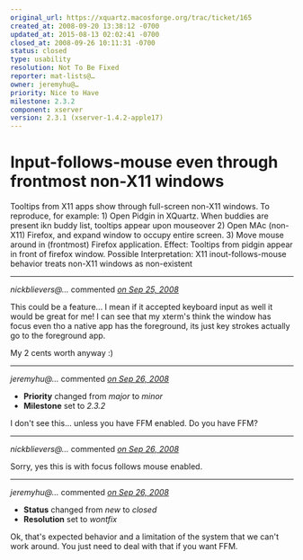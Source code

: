 ```yaml
---
original_url: https://xquartz.macosforge.org/trac/ticket/165
created_at: 2008-09-20 13:38:12 -0700
updated_at: 2015-08-13 02:02:41 -0700
closed_at: 2008-09-26 10:11:31 -0700
status: closed
type: usability
resolution: Not To Be Fixed
reporter: mat-lists@…
owner: jeremyhu@…
priority: Nice to Have
milestone: 2.3.2
component: xserver
version: 2.3.1 (xserver-1.4.2-apple17)
---
```


Input-follows-mouse even through frontmost non-X11 windows
==========================================================


Tooltips from X11 apps show through full-screen non-X11 windows. To reproduce, for example: 1) Open Pidgin in XQuartz. When buddies are present ikn buddy list, tooltips appear upon mouseover 2) Open MAc (non-X11) Firefox, and expand window to occupy entire screen. 3) Move mouse around in (frontmost) Firefox application. Effect: Tooltips from pidgin appear in front of firefox window. Possible Interpretation: X11 inout-follows-mouse behavior treats non-X11 windows as non-existent



---

*nickblievers@…* commented *[on Sep 25, 2008](https://xquartz.macosforge.org/trac/ticket/165#comment:1 "September 25, 2008 at 11:41 PM PDT")*

This could be a feature... I mean if it accepted keyboard input as well it would be great for me! I can see that my xterm's think the window has focus even tho a native app has the foreground, its just key strokes actually go to the foreground app.

My 2 cents worth anyway :)



---

*jeremyhu@…* commented *[on Sep 26, 2008](https://xquartz.macosforge.org/trac/ticket/165#comment:2 "September 26, 2008 at 9:01 AM PDT")*

-   **Priority** changed from *major* to *minor*
-   **Milestone** set to *2.3.2*

I don't see this... unless you have FFM enabled. Do you have FFM?



---

*nickblievers@…* commented *[on Sep 26, 2008](https://xquartz.macosforge.org/trac/ticket/165#comment:3 "September 26, 2008 at 9:10 AM PDT")*

Sorry, yes this is with focus follows mouse enabled.



---

*jeremyhu@…* commented *[on Sep 26, 2008](https://xquartz.macosforge.org/trac/ticket/165#comment:4 "September 26, 2008 at 10:11 AM PDT")*

-   **Status** changed from *new* to *closed*
-   **Resolution** set to *wontfix*

Ok, that's expected behavior and a limitation of the system that we can't work around. You just need to deal with that if you want FFM.



